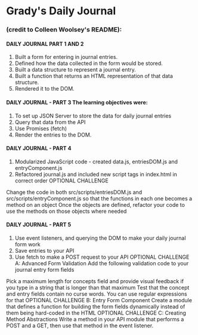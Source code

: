 # Grady's Daily Journal

### (credit to Colleen Woolsey's README):
#### DAILY JOURNAL PART 1 AND 2

1. Built a form for entering in journal entries.
1. Defined how the data collected in the form would be stored.
1. Built a data structure to represent a journal entry.
1. Built a function that returns an HTML representation of that data structure.
1. Rendered it to the DOM.

#### DAILY JOURNAL - PART 3 The learning objectives were:

1. To set up JSON Server to store the data for daily journal entries
1. Query that data from the API
1. Use Promises (fetch)
1. Render the entries to the DOM.

#### DAILY JOURNAL - PART 4

1. Modularized JavaScript code - created data.js, entriesDOM.js and entryComponent.js
1. Refactored journal.js and included new script tags in index.html in correct order
OPTIONAL CHALLENGE

Change the code in both src/scripts/entriesDOM.js and src/scripts/entryComponent.js so that the functions in each one becomes a method on an object
Once the objects are defined, refactor your code to use the methods on those objects where needed
#### DAILY JOURNAL - PART 5

1. Use event listeners, and querying the DOM to make your daily journal form work
1. Save entries to your API
1. Use fetch to make a POST request to your API
OPTIONAL CHALLENGE A: Advanced Form Validation Add the following validation code to your journal entry form fields

Pick a maximum length for concepts field and provide visual feedback if you type in a string that is longer than that maximum
Test that the concept and entry fields contain no curse words. You can use regular expressions for that OPTIONAL CHALLENGE B: Entry Form Component
Create a module that defines a function for building the form fields dynamically instead of them being hard-coded in the HTML OPTIONAL CHALLENGE C: Creating Method Abstractions
Write a method in your API module that performs a POST and a GET, then use that method in the event listener.